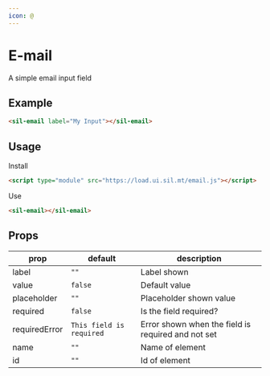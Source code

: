 ```yaml
---
icon: @
---
```


# E-mail

A simple email input field

## Example

<sil-email id="my-input" label="My Input"></sil-email>

```html
<sil-email label="My Input"></sil-email>
```

## Usage

Install

```html
<script type="module" src="https://load.ui.sil.mt/email.js"></script>
```

Use

```html
<sil-email></sil-email>
```

## Props

| prop          | default                  | description                                        |
| ------------- | ------------------------ | -------------------------------------------------- |
| label         | `""`                     | Label shown                                        |
| value         | `false`                  | Default value                                      |
| placeholder   | `""`                     | Placeholder shown value                            |
| required      | `false`                  | Is the field required?                             |
| requiredError | `This field is required` | Error shown when the field is required and not set |
| name          | `""`                     | Name of element                                    |
| id            | `""`                     | Id of element                                      |
